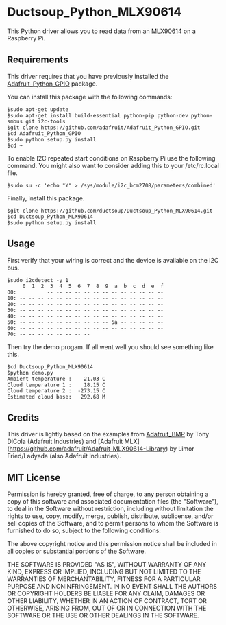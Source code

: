 # Ductsoup_Python_MLX90614

This Python driver allows you to read data from an [MLX90614](https://www.adafruit.com/products/1747) on a Raspberry Pi.

## Requirements

This driver requires that you have previously installed the
[Adafruit_Python_GPIO](https://github.com/adafruit/Adafruit_Python_GPIO) package.

You can install this package with the following commands:

```
$sudo apt-get update
$sudo apt-get install build-essential python-pip python-dev python-smbus git i2c-tools
$git clone https://github.com/adafruit/Adafruit_Python_GPIO.git
$cd Adafruit_Python_GPIO
$sudo python setup.py install
$cd ~
```

To enable I2C repeated start conditions on Raspberry Pi use the following command. You might also want to consider adding this to your /etc/rc.local file.

```
$sudo su -c 'echo "Y" > /sys/module/i2c_bcm2708/parameters/combined'
```
Finally, install this package.

```
$git clone https://github.com/ductsoup/Ductsoup_Python_MLX90614.git
$cd Ductsoup_Python_MLX90614
$sudo python setup.py install
```

## Usage

First verify that your wiring is correct and the device is available on the I2C bus.

```
$sudo i2cdetect -y 1
     0  1  2  3  4  5  6  7  8  9  a  b  c  d  e  f
00:          -- -- -- -- -- -- -- -- -- -- -- -- --
10: -- -- -- -- -- -- -- -- -- -- -- -- -- -- -- --
20: -- -- -- -- -- -- -- -- -- -- -- -- -- -- -- --
30: -- -- -- -- -- -- -- -- -- -- -- -- -- -- -- --
40: -- -- -- -- -- -- -- -- -- -- -- -- -- -- -- --
50: -- -- -- -- -- -- -- -- -- -- 5a -- -- -- -- --
60: -- -- -- -- -- -- -- -- -- -- -- -- -- -- -- --
70: -- -- -- -- -- -- -- --
```

Then try the demo progam. If all went well you should see something like this.

```
$cd Ductsoup_Python_MLX90614
$python demo.py
Ambient temperature :    21.03 C
Cloud temperature 1 :    18.15 C
Cloud temperature 2 :  -273.15 C
Estimated cloud base:   292.68 M
```

## Credits

This driver is lightly based on the examples from [Adafruit_BMP](https://github.com/adafruit/Adafruit_Python_BMP)
by Tony DiCola (Adafruit Industries) and [Adafruit MLX] (https://github.com/adafruit/Adafruit-MLX90614-Library)
by Limor Fried/Ladyada (also Adafruit Industries).

## MIT License

Permission is hereby granted, free of charge, to any person obtaining a copy
of this software and associated documentation files (the "Software"), to deal
in the Software without restriction, including without limitation the rights
to use, copy, modify, merge, publish, distribute, sublicense, and/or sell
copies of the Software, and to permit persons to whom the Software is
furnished to do so, subject to the following conditions:

The above copyright notice and this permission notice shall be included in
all copies or substantial portions of the Software.

THE SOFTWARE IS PROVIDED "AS IS", WITHOUT WARRANTY OF ANY KIND, EXPRESS OR
IMPLIED, INCLUDING BUT NOT LIMITED TO THE WARRANTIES OF MERCHANTABILITY,
FITNESS FOR A PARTICULAR PURPOSE AND NONINFRINGEMENT. IN NO EVENT SHALL THE
AUTHORS OR COPYRIGHT HOLDERS BE LIABLE FOR ANY CLAIM, DAMAGES OR OTHER
LIABILITY, WHETHER IN AN ACTION OF CONTRACT, TORT OR OTHERWISE, ARISING FROM,
OUT OF OR IN CONNECTION WITH THE SOFTWARE OR THE USE OR OTHER DEALINGS IN
THE SOFTWARE.
